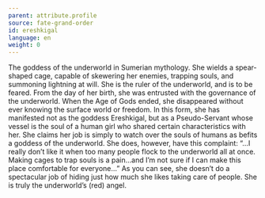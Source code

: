 ```yaml
---
parent: attribute.profile
source: fate-grand-order
id: ereshkigal
language: en
weight: 0
---
```


The goddess of the underworld in Sumerian mythology.
She wields a spear-shaped cage, capable of skewering her enemies, trapping souls, and summoning lightning at will. She is the ruler of the underworld, and is to be feared.
From the day of her birth, she was entrusted with the governance of the underworld. When the Age of Gods ended, she disappeared without ever knowing the surface world or freedom.
In this form, she has manifested not as the goddess Ereshkigal, but as a Pseudo-Servant whose vessel is the soul of a human girl who shared certain characteristics with her.
She claims her job is simply to watch over the souls of humans as befits a goddess of the underworld. She does, however, have this complaint:
“…I really don’t like it when too many people flock to the underworld all at once. Making cages to trap souls is a pain…and I’m not sure if I can make this place comfortable for everyone…”
As you can see, she doesn’t do a spectacular job of hiding just how much she likes taking care of people.
She is truly the underworld’s (red) angel.
